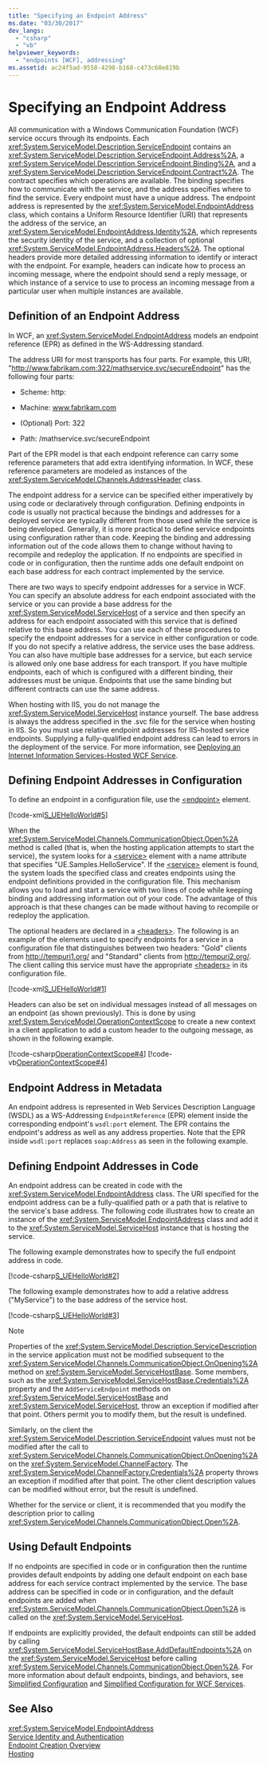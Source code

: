 ```yaml
---
title: "Specifying an Endpoint Address"
ms.date: "03/30/2017"
dev_langs: 
  - "csharp"
  - "vb"
helpviewer_keywords: 
  - "endpoints [WCF], addressing"
ms.assetid: ac24f5ad-9558-4298-b168-c473c68e819b
---
```

# Specifying an Endpoint Address
All communication with a Windows Communication Foundation (WCF) service occurs through its endpoints. Each <xref:System.ServiceModel.Description.ServiceEndpoint> contains an <xref:System.ServiceModel.Description.ServiceEndpoint.Address%2A>, a <xref:System.ServiceModel.Description.ServiceEndpoint.Binding%2A>, and a <xref:System.ServiceModel.Description.ServiceEndpoint.Contract%2A>. The contract specifies which operations are available. The binding specifies how to communicate with the service, and the address specifies where to find the service. Every endpoint must have a unique address. The endpoint address is represented by the <xref:System.ServiceModel.EndpointAddress> class, which contains a Uniform Resource Identifier (URI) that represents the address of the service, an <xref:System.ServiceModel.EndpointAddress.Identity%2A>, which represents the security identity of the service, and a collection of optional <xref:System.ServiceModel.EndpointAddress.Headers%2A>. The optional headers provide more detailed addressing information to identify or interact with the endpoint. For example, headers can indicate how to process an incoming message, where the endpoint should send a reply message, or which instance of a service to use to process an incoming message from a particular user when multiple instances are available.  
  
## Definition of an Endpoint Address  
 In WCF, an <xref:System.ServiceModel.EndpointAddress> models an endpoint reference (EPR) as defined in the WS-Addressing standard.  
  
 The address URI for most transports has four parts. For example, this URI, "<http://www.fabrikam.com:322/mathservice.svc/secureEndpoint>" has the following four parts:  
  
- Scheme: http:  
  
- Machine: www.fabrikam.com  
  
- (Optional) Port: 322  
  
- Path: /mathservice.svc/secureEndpoint  
  
 Part of the EPR model is that each endpoint reference can carry some reference parameters that add extra identifying information. In WCF, these reference parameters are modeled as instances of the <xref:System.ServiceModel.Channels.AddressHeader> class.  
  
 The endpoint address for a service can be specified either imperatively by using code or declaratively through configuration. Defining endpoints in code is usually not practical because the bindings and addresses for a deployed service are typically different from those used while the service is being developed. Generally, it is more practical to define service endpoints using configuration rather than code. Keeping the binding and addressing information out of the code allows them to change without having to recompile and redeploy the application. If no endpoints are specified in code or in configuration, then the runtime adds one default endpoint on each base address for each contract implemented by the service.  
  
 There are two ways to specify endpoint addresses for a service in WCF. You can specify an absolute address for each endpoint associated with the service or you can provide a base address for the <xref:System.ServiceModel.ServiceHost> of a service and then specify an address for each endpoint associated with this service that is defined relative to this base address. You can use each of these procedures to specify the endpoint addresses for a service in either configuration or code. If you do not specify a relative address, the service uses the base address. You can also have multiple base addresses for a service, but each service is allowed only one base address for each transport. If you have multiple endpoints, each of which is configured with a different binding, their addresses must be unique. Endpoints that use the same binding but different contracts can use the same address.  
  
 When hosting with IIS, you do not manage the <xref:System.ServiceModel.ServiceHost> instance yourself. The base address is always the address specified in the .svc file for the service when hosting in IIS. So you must use relative endpoint addresses for IIS-hosted service endpoints. Supplying a fully-qualified endpoint address can lead to errors in the deployment of the service. For more information, see [Deploying an Internet Information Services-Hosted WCF Service](../../../docs/framework/wcf/feature-details/deploying-an-internet-information-services-hosted-wcf-service.md).  
  
## Defining Endpoint Addresses in Configuration  
 To define an endpoint in a configuration file, use the [\<endpoint>](http://msdn.microsoft.com/library/13aa23b7-2f08-4add-8dbf-a99f8127c017) element.  
  
 [!code-xml[S_UEHelloWorld#5](../../../samples/snippets/common/VS_Snippets_CFX/s_uehelloworld/common/serviceapp2.config#5)]  
  
 When the <xref:System.ServiceModel.Channels.CommunicationObject.Open%2A> method is called (that is, when the hosting application attempts to start the service), the system looks for a [\<service>](../../../docs/framework/configure-apps/file-schema/wcf/service.md) element with a name attribute that specifies "UE.Samples.HelloService". If the [\<service>](../../../docs/framework/configure-apps/file-schema/wcf/service.md) element is found, the system loads the specified class and creates endpoints using the endpoint definitions provided in the configuration file. This mechanism allows you to load and start a service with two lines of code while keeping binding and addressing information out of your code. The advantage of this approach is that these changes can be made without having to recompile or redeploy the application.  
  
 The optional headers are declared in a [\<headers>](../../../docs/framework/configure-apps/file-schema/wcf/headers-element.md). The following is an example of the elements used to specify endpoints for a service in a configuration file that distinguishes between two headers: "Gold" clients from http://tempuri1.org/ and "Standard" clients from http://tempuri2.org/. The client calling this service must have the appropriate [\<headers>](../../../docs/framework/configure-apps/file-schema/wcf/headers-element.md) in its configuration file.  
  
 [!code-xml[S_UEHelloWorld#1](../../../samples/snippets/common/VS_Snippets_CFX/s_uehelloworld/common/serviceapp.config#1)]  
  
 Headers can also be set on individual messages instead of all messages on an endpoint (as shown previously). This is done by using <xref:System.ServiceModel.OperationContextScope> to create a new context in a client application to add a custom header to the outgoing message, as shown in the following example.  
  
 [!code-csharp[OperationContextScope#4](../../../samples/snippets/csharp/VS_Snippets_CFX/operationcontextscope/cs/client.cs#4)]
 [!code-vb[OperationContextScope#4](../../../samples/snippets/visualbasic/VS_Snippets_CFX/operationcontextscope/vb/client.vb#4)]  
  
## Endpoint Address in Metadata  
 An endpoint address is represented in Web Services Description Language (WSDL) as a WS-Addressing `EndpointReference` (EPR) element inside the corresponding endpoint's `wsdl:port` element. The EPR contains the endpoint's address as well as any address properties. Note that the EPR inside `wsdl:port` replaces `soap:Address` as seen in the following example.  
  
  
  
## Defining Endpoint Addresses in Code  
 An endpoint address can be created in code with the <xref:System.ServiceModel.EndpointAddress> class. The URI specified for the endpoint address can be a fully-qualified path or a path that is relative to the service's base address. The following code illustrates how to create an instance of the <xref:System.ServiceModel.EndpointAddress> class and add it to the <xref:System.ServiceModel.ServiceHost> instance that is hosting the service.  
  
 The following example demonstrates how to specify the full endpoint address in code.  
  
 [!code-csharp[S_UEHelloWorld#2](../../../samples/snippets/csharp/VS_Snippets_CFX/s_uehelloworld/cs/snippet.cs#2)]  
  
 The following example demonstrates how to add a relative address ("MyService") to the base address of the service host.  
  
 [!code-csharp[S_UEHelloWorld#3](../../../samples/snippets/csharp/VS_Snippets_CFX/s_uehelloworld/cs/snippet.cs#3)]  
  
> [!NOTE]
>  Properties of the <xref:System.ServiceModel.Description.ServiceDescription> in the service application must not be modified subsequent to the <xref:System.ServiceModel.Channels.CommunicationObject.OnOpening%2A> method on <xref:System.ServiceModel.ServiceHostBase>. Some members, such as the <xref:System.ServiceModel.ServiceHostBase.Credentials%2A> property and the `AddServiceEndpoint` methods on <xref:System.ServiceModel.ServiceHostBase> and <xref:System.ServiceModel.ServiceHost>, throw an exception if modified after that point. Others permit you to modify them, but the result is undefined.  
>   
>  Similarly, on the client the <xref:System.ServiceModel.Description.ServiceEndpoint> values must not be modified after the call to <xref:System.ServiceModel.Channels.CommunicationObject.OnOpening%2A> on the <xref:System.ServiceModel.ChannelFactory>. The <xref:System.ServiceModel.ChannelFactory.Credentials%2A> property throws an exception if modified after that point. The other client description values can be modified without error, but the result is undefined.  
>   
>  Whether for the service or client, it is recommended that you modify the description prior to calling <xref:System.ServiceModel.Channels.CommunicationObject.Open%2A>.  
  
## Using Default Endpoints  
 If no endpoints are specified in code or in configuration then the runtime provides default endpoints by adding one default endpoint on each base address for each service contract implemented by the service. The base address can be specified in code or in configuration, and the default endpoints are added when <xref:System.ServiceModel.Channels.CommunicationObject.Open%2A> is called on the <xref:System.ServiceModel.ServiceHost>.  
  
 If endpoints are explicitly provided, the default endpoints can still be added by calling <xref:System.ServiceModel.ServiceHostBase.AddDefaultEndpoints%2A> on the <xref:System.ServiceModel.ServiceHost> before calling <xref:System.ServiceModel.Channels.CommunicationObject.Open%2A>. For more information about default endpoints, bindings, and behaviors, see [Simplified Configuration](../../../docs/framework/wcf/simplified-configuration.md) and [Simplified Configuration for WCF Services](../../../docs/framework/wcf/samples/simplified-configuration-for-wcf-services.md).  
  
## See Also  
 <xref:System.ServiceModel.EndpointAddress>  
 [Service Identity and Authentication](../../../docs/framework/wcf/feature-details/service-identity-and-authentication.md)  
 [Endpoint Creation Overview](../../../docs/framework/wcf/endpoint-creation-overview.md)  
 [Hosting](../../../docs/framework/wcf/feature-details/hosting.md)
